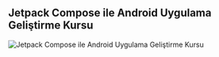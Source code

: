 
<h2>Jetpack Compose ile Android Uygulama Geliştirme Kursu</h2>

![Jetpack Compose ile Android Uygulama Geliştirme Kursu](https://github.com/icanerdogan/Kasim-Adalan-Jetpack-Compose-Gelistirme-Kursu/assets/52867508/d351bc31-ba78-46b9-90a8-35007646f007)
